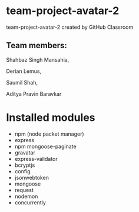 # team-project-avatar-2

team-project-avatar-2 created by GitHub Classroom

## Team members:

Shahbaz Singh Mansahia,

Derian Lemus,

Saumil Shah,

Aditya Pravin Baravkar

# Installed modules

- npm (node packet manager)
- express
- npm mongoose-paginate
- gravatar
- express-validator
- bcryptjs
- config
- jsonwebtoken
- mongoose
- request
- nodemon
- concurrently
